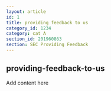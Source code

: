 ```yaml
---
layout: article
id: 1
title: providing feedback to us
category_id: 1234
category: cat A
section_id: 201960863
section: SEC Providing Feedback
---
```


## providing-feedback-to-us

Add content here
